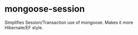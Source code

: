 # mongoose-session
Simplifies Session/Transaction use of mongoose. Makes it more Hibernate/EF style.
